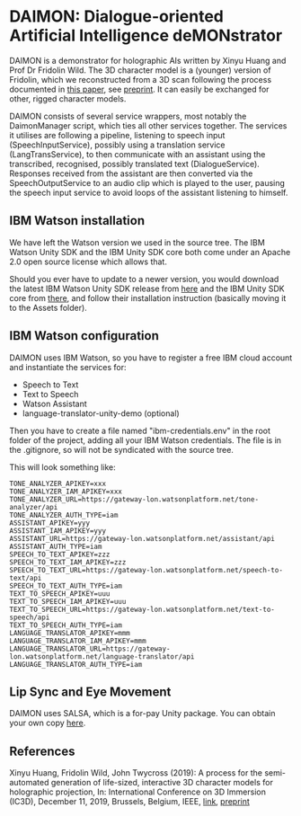 # DAIMON: Dialogue-oriented Artificial Intelligence deMONstrator

DAIMON is a demonstrator for holographic AIs written by Xinyu Huang and Prof Dr Fridolin Wild.
The 3D character model is a (younger) version of Fridolin, which we reconstructed from a 3D scan following the process documented in [this paper][1], see [preprint][2].
It can easily be exchanged for other, rigged character models.

DAIMON consists of several service wrappers, most notably the DaimonManager script, which ties all other services together.
The services it utilises are following a pipeline, listening to speech input (SpeechInputService), possibly using a translation service (LangTransService), to then communicate with an assistant using the transcribed, recognised, possibly translated text (DialogueService). Responses received from the assistant are then converted via the SpeechOutputService to an audio clip which is played to the user, pausing the speech input service to avoid loops of the assistant listening to himself.

## IBM Watson installation

We have left the Watson version we used in the source tree. The IBM Watson Unity SDK and the IBM Unity SDK core both come under an Apache 2.0 open source license which allows that. 

Should you ever have to update to a newer version, you would download the latest IBM Watson Unity SDK release from [here](https://github.com/watson-developer-cloud/unity-sdk) and the IBM Unity SDK core from [there](https://github.com/IBM/unity-sdk-core), and follow their installation instruction (basically moving it to the Assets folder).

## IBM Watson configuration

DAIMON uses IBM Watson, so you have to register a free IBM cloud account and instantiate the services for:

* Speech to Text
* Text to Speech
* Watson Assistant
* language-translator-unity-demo (optional)

Then you have to create a file named "ibm-credentials.env" in the root folder of the project,
adding all your IBM Watson credentials. The file is in the .gitignore, so will not be syndicated
with the source tree.

This will look something like:

```
TONE_ANALYZER_APIKEY=xxx
TONE_ANALYZER_IAM_APIKEY=xxx
TONE_ANALYZER_URL=https://gateway-lon.watsonplatform.net/tone-analyzer/api
TONE_ANALYZER_AUTH_TYPE=iam
ASSISTANT_APIKEY=yyy
ASSISTANT_IAM_APIKEY=yyy
ASSISTANT_URL=https://gateway-lon.watsonplatform.net/assistant/api
ASSISTANT_AUTH_TYPE=iam
SPEECH_TO_TEXT_APIKEY=zzz
SPEECH_TO_TEXT_IAM_APIKEY=zzz
SPEECH_TO_TEXT_URL=https://gateway-lon.watsonplatform.net/speech-to-text/api
SPEECH_TO_TEXT_AUTH_TYPE=iam
TEXT_TO_SPEECH_APIKEY=uuu
TEXT_TO_SPEECH_IAM_APIKEY=uuu
TEXT_TO_SPEECH_URL=https://gateway-lon.watsonplatform.net/text-to-speech/api
TEXT_TO_SPEECH_AUTH_TYPE=iam
LANGUAGE_TRANSLATOR_APIKEY=mmm
LANGUAGE_TRANSLATOR_IAM_APIKEY=mmm
LANGUAGE_TRANSLATOR_URL=https://gateway-lon.watsonplatform.net/language-translator/api
LANGUAGE_TRANSLATOR_AUTH_TYPE=iam
```

## Lip Sync and Eye Movement

DAIMON uses SALSA, which is a for-pay Unity package. You can obtain your own copy [here](http://crazyminnowstudio.com/projects/salsa-with-randomeyes-lipsync/).

[1]: https://ieeexplore.ieee.org/document/8975993i
[2]: Documentation/2019-ic3d-huang-wild-twycross.pdf

## References

Xinyu Huang, Fridolin Wild, John Twycross (2019): A process for the semi-automated generation of life-sized, interactive 3D character models for holographic projection, In: International Conference on 3D Immersion (IC3D), December 11, 2019, Brussels, Belgium, IEEE, [link](https://ieeexplore.ieee.org/document/8975993), [preprint](Documentation/2019-ic3d-huang-wild-twycross.pdf)
